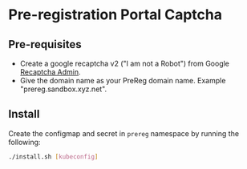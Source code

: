 # Pre-registration Portal Captcha

## Pre-requisites
* Create a google recaptcha v2 ("I am not a Robot") from Google [Recaptcha Admin](https://www.google.com/recaptcha).
* Give the domain name as your PreReg domain name.  Example "prereg.sandbox.xyz.net".

## Install
Create the configmap and secret in `prereg` namespace by running the following:
```sh
./install.sh [kubeconfig]
```
